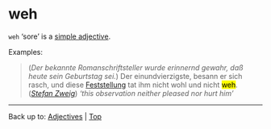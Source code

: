 # weh

`weh` ‘sore’ is a [simple adjective](../../simpleAdjectives.md).

Examples:

> (*Der bekannte Romanschriftsteller wurde erinnernd gewahr, daß heute sein Geburtstag sei.*) Der einundvierzigste, besann er sich rasch, und diese [Feststellung](../../../nouns/f/fe/Feststellung.md) tat ihm nicht wohl und nicht <mark>weh</mark>. (*[Stefan Zweig](../../../texts/StefanZweig/BriefEinerUnbekannten.md)*) *‘this observation neither pleased nor hurt him’*

----

Back up to: [Adjectives](../../index.md) | [Top](../../../index.md)

